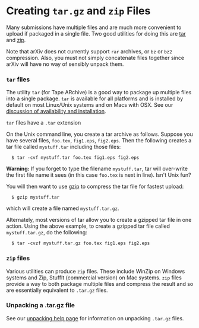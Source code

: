 Creating `tar.gz` and `zip` Files
=================================

Many submissions have multiple files and are much more convenient to
upload if packaged in a single file. Two good utilities for doing this
are [tar](#tar) and [zip](#zip).

Note that arXiv does not currently support `rar` archives, or `bz` or
`bz2` compression. Also, you must not simply concatenate files together
since arXiv will have no way of sensibly unpack them.

### <span id="tar">`tar` files</span>

The utility `tar` (for Tape ARchive) is a good way to package up
multiple files into a single package. `tar` is available for all
platforms and is installed by default on most Linux/Unix systems and on
Macs with OSX. See our [discussion of availability and
installation](utilities.md#taretc).

`tar` files have a `.tar` extension

On the Unix command line, you create a tar archive as follows. Suppose
you have several files, `foo.tex`, `fig1.eps`, `fig2.eps`. Then the
following creates a tar file called `mystuff.tar` including those files:

      $ tar -cvf mystuff.tar foo.tex fig1.eps fig2.eps

**Warning:** If you forget to type the filename `mystuff.tar`, tar will
over-write the first file name it sees (in this case `foo.tex` is next
in line). Isn't Unix fun?

You will then want to use [gzip](gzip.md) to compress the tar file for
fastest upload:

      $ gzip mystuff.tar

which will create a file named `mystuff.tar.gz`.

Alternately, most versions of tar allow you to create a gzipped tar file
in one action. Using the above example, to create a gzipped tar file
called `mystuff.tar.gz`, do the following:

      $ tar -cvzf mystuff.tar.gz foo.tex fig1.eps fig2.eps

### <span id="zip">`zip` files</span>

Various utilities can produce `zip` files. These include WinZip on
Windows systems and Zip, StuffIt (commercial version) on Mac systems.
`zip` files provide a way to both package multiple files and compress
the result and so are essentially equivalent to `.tar.gz` files.

### Unpacking a .tar.gz file

See our [unpacking help page](unpack.md) for information on unpacking
`.tar.gz` files.
